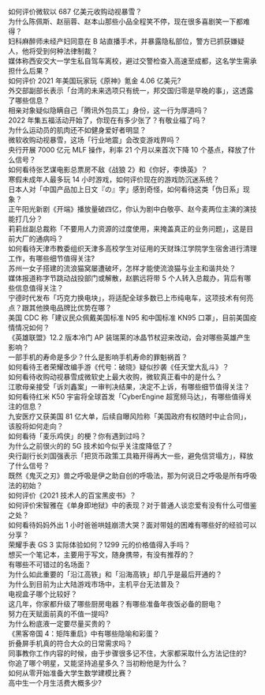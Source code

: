 如何评价微软以 687 亿美元收购动视暴雪？  
为什么陈佩斯、赵丽蓉、赵本山那些小品全程笑不停，现在很多喜剧笑一下都难得？  
妇科麻醉师未经产妇同意在 B 站直播手术，并暴露隐私部位，警方已抓获嫌疑人，他将受到何种法律制裁？  
媒体称西安交大一学生私自驾车离校，避过交警检查入高速至成都，这名学生需承担什么后果？  
如何评价 2021 年美国玩家玩《原神》氪金 4.06 亿美元?  
外交部副部长表示「台湾的未来选项只有统一，邦交国归零是早晚的事」，这透露了哪些信息？  
相亲对象疑似隐瞒自己「腾讯外包员工」身份，这一行为厚道吗？  
2022 年集五福活动开始了，你现在有多少张了？有敬业福了吗？  
为什么运动员的肌肉还不如健身爱好者明显？  
微软收购动视暴雪，这场「行业地震」会改变游戏界吗？  
央行开展 7000 亿元 MLF 操作，利率 21 个月以来首次下降 10 个基点，释放了什么信号？  
如何看待张艺谋电影总票房不敌《战狼 2》和《你好，李焕英》？  
寒假未成年人最多玩 14 小时游戏，如何评价现在的游戏防沉迷系统？  
日本人对「中国产品加上日文『の』字」感到奇怪，如何看待这类「伪日系」现象？  
正午阳光新剧《开端》播放量破四亿，你认为剧中白敬亭、赵今麦两位主演的演技能打几分？  
莉莉丝副总裁称「不要用人力资源的过度使用，来掩盖真正的业务问题」，这是目前大厂的通病吗？  
如何看待天津市教委组织天津多高校学生对征用的天财珠江学院学生宿舍进行清理工作，有哪些细节值得关注?  
苏州一女子搭建的流浪猫窝屡遭破坏，怎样才能使流浪猫与业主和谐共处？  
媒体报道称字节跳动战投部门或解散，赵鹏远将带 5 个人转入总裁办，背后有哪些信息值得关注？  
宁德时代发布「巧克力换电块」，将适配全球多数已上市纯电车，这项技术有何亮点？跟其他换电品牌比优势在哪？  
美国 CDC 称「建议民众佩戴美国标准 N95 和中国标准 KN95 口罩」，目前美国疫情情况如何？  
《英雄联盟》12.2 版本冷门 AP 装瑞莱的冰晶节杖迎来改动，会对哪些英雄产生影响？  
一部手机的寿命是多少？什么是影响手机寿命的罪魁祸首？  
如何看待王者荣耀改编手游《代号：破晓》疑似抄袭《任天堂大乱斗》？  
如何看待收购动视暴雪成微软史上最大收购，微软真正看中的是什么？  
江歌母亲接受「诉刘鑫案」一审判决结果，决定不上诉，有哪些细节值得关注？  
如何看待红米 K50 宇宙将全球首发「CyberEngine 超宽频马达」，有哪些值得关注的信息？  
九安医疗又获美国 81 亿大单，后续自曝风险称「美国政府有权随时中止合同」，该股将如何走向？  
如何看待「麦乐鸡侠」的梗？你有遇到过吗？  
为什么之前很火的的 5G 技术如今似乎关注度降低了？  
央行副行长刘国强表示「把货币政策工具箱开得再大一些，避免信贷塌方」，释放了什么信号？  
既然《鬼灭之刃》兽之呼吸是伊之助自创的呼吸法，那为何说日之呼吸是所有呼吸法的初始？  
如何评价《2021 技术人的百宝黑皮书》？  
如何评价宋智雅在《单身即地狱》中的表现？对于普通人谈恋爱有没有什么可借鉴之处？  
如何看待妈妈外出 1 小时爸爸哄娃崩溃大哭？面对带娃的困难有哪些好的经验可以分享？  
荣耀手表 GS 3 实际体验如何？1299 元的价格值得入手吗？  
想买一个笔记本，主要用于写文，随身携带，有没有推荐的？  
有哪些不可错过的名场面？  
为什么如此重要的「沿江高铁」和「沿海高铁」却几乎是最后开通的？  
为什么到目前为止大陆游戏市场中，主机平台无法普及？  
电视盒子哪个比较好？  
这几年，你家都升级了哪些厨房电器？有哪些准备年夜饭必备的厨电？  
努力在天赋面前真的不值一提吗?  
为什么粉底液一定要尽量买贵的？  
《黑客帝国 4：矩阵重启》中有哪些隐喻和彩蛋？  
折叠屏手机真的符合大众的日常需求吗？  
同事教你工作内容的时候，由于步骤很多记不住，大家都采取什么方法记住的?  
你追了哪个明星，又能坚持追星多久？当初粉他是为什么？  
如何从零开始准备大学生数学建模比赛？  
高中生一个月生活费大概多少?  
